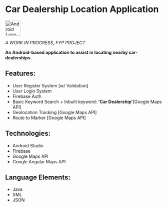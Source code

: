 # Car Dealership Location Application
<img src="https://image.flaticon.com/icons/svg/61/61120.svg"  height="48" width="48"
     alt="Android Logo"/>
     
 <i>A WORK IN PROGRESS, FYP PROJECT</i>

<b>An Android-based application to assist in locating nearby car-dealerships.</b>

<h2> Features: </h2>
<ul>
     <li>User Register System [w/ Validation] </li>
     <li>User Login System </li>
     <li>Firebase Auth</li>
     <li>Basic Keyword Search + Inbuilt keyword: <b>'Car Dealership'</b>[Google Maps API]</li>
     <li>Geolocation Tracking [Google Maps API]</li>
     <li>Route to Marker [Google Maps API]</li>
</ul>
<h2> Technologies: </h2>
<ul>
     <li>Android Studio</li>
     <li>Firebase</li>
     <li>Google Maps API</li>
     <li>Google Angular Maps API</li>
</ul> 

<h2> Language Elements: </h2>
<ul>
      <li>Java</li>
      <li>XML</li>
      <li>JSON</li>
  
